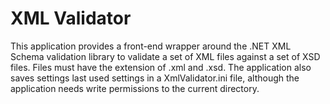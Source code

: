 # XML Validator

This application provides a front-end wrapper around the .NET XML Schema validation library to validate a set of XML files against a set of XSD files. Files must have the extension of .xml and .xsd. The application also saves settings last used settings in a XmlValidator.ini file, although the application needs write permissions to the current directory.
